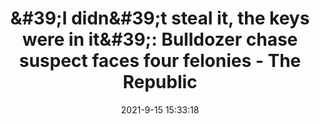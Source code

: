 ---
"title": "&amp;#39;I didn&amp;#39;t steal it, the keys were in it&amp;#39;: Bulldozer chase suspect faces four felonies - The Republic"
"date": "2021-9-15 15:33:18"
"feed_name": "GOOGLENEWSCONSTRUCTION"
"feed_website": "https://news.google.com/search?q=construction%2Bincident&hl=en-US&gl=US&ceid=US:en"
"feed_rss": "https://news.google.com/rss/search?q=construction%2Bincident&hl=en-US&gl=US&ceid=US:en"
"link": "http://www.therepublic.com/2021/09/15/i-didnt-steal-it-the-keys-were-in-it-bulldozer-chase-suspect-faces-four-felonies/"
"file": "_posts/2021-1-1-63592dde5aa33bb8ba7545cd80cb86dde87a03bf.md"
"accident": "1"
"drilling": "0"
---